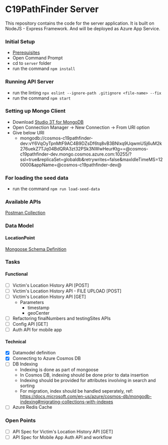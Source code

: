 # C19PathFinder Server

This repository contains the code for the server application. It is built on NodeJS - Express Framework. And will be deployed as Azure App Service.

### Initial Setup
- [Prerequisites](https://docs.microsoft.com/en-gb/azure/app-service/containers/quickstart-nodejs#prerequisites)
- Open Command Prompt
- cd to `server` folder
- run the command `npm install`

### Running API Server
- run the linting `npx eslint --ignore-path .gitignore <file-name> --fix`
- run the command `npm start`

### Setting up Mongo Client
- Download [Studio 3T for MongoDB](https://studio3t.com/download/)
- Open Connection Manager -> New Connection -> From URI option
- Give below URI
  - mongodb://cosmos-c19pathfinder-dev:vY6VqOyTpnMtF9AC4B9DZsDf6tq8vB3BNlxq9UqwmUSj6uM2k276uekZ7TJq04BdQRA3zt32PSk3NWwHeurKtg==@cosmos-c19pathfinder-dev.mongo.cosmos.azure.com:10255/?ssl=true&replicaSet=globaldb&retrywrites=false&maxIdleTimeMS=120000&appName=@cosmos-c19pathfinder-dev@

### For loading the seed data
- run the command `npm run load-seed-data`

### Available APIs
[Postman Collection](https://www.getpostman.com/collections/408465756d4682e64e12)

### Data Model

#### LocationPoint
[Mongoose Schema Definition](https://github.com/shinexavier/C19PathFinder/tree/master/server/src/models)

### Tasks
#### Functional 
- [ ] Victim's Location History API [POST]
- [ ] Victim's Location History API - FILE UPLOAD [POST]
- [ ] Victim's Location History API [GET]
    - Parameters
      - timestamp
      - geoCenter
- [ ] Refactoring finalNumbers and testingSites APIs
- [ ] Config API [GET]
- [ ] Auth API for mobile app

#### Technical
- [x] Datamodel definition
- [x] Connecting to Azure Cosmos DB
- [ ] DB Indexing
  - Indexing is done as part of mongoose
  - In Cosmos DB, indexing should be done prior to data insertion
  - Indexing should be provided for attributes involving in search and sorting
  - For migration, index should be handled seperately, ref: https://docs.microsoft.com/en-us/azure/cosmos-db/mongodb-indexing#migrating-collections-with-indexes
- [ ] Azure Redis Cache

### Open Points
- [ ] API Spec for Victim's Location History API [GET]
- [ ] API Spec for Mobile App Auth API and workflow
